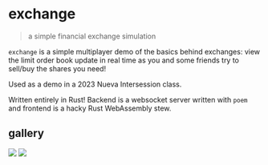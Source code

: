 # exchange
> a simple financial exchange simulation

`exchange` is a simple multiplayer demo of the basics behind exchanges: view the limit order book update in real time as you and some friends try to sell/buy the shares you need! 

Used as a demo in a 2023 Nueva Intersession class.

Written entirely in Rust! Backend is a websocket server written with `poem` and frontend is a hacky Rust WebAssembly stew.

## gallery
![](https://i.imgur.com/0Q0trcU.png)
![](https://i.imgur.com/u938QIs.png)

